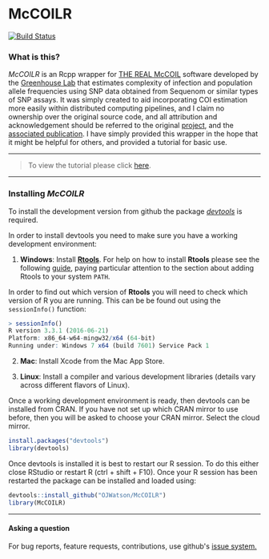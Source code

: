 # McCOILR

[![Build Status](https://travis-ci.org/OJWatson/McCOILR.png?branch=master)](https://travis-ci.org/OJWatson/McCOILR)

### What is this?

*McCOILR* is an Rcpp wrapper for [THE REAL McCOIL](https://github.com/Greenhouse-Lab/THEREALMcCOIL) software 
developed by the [Greenhouse Lab](https://github.com/Greenhouse-Lab) that estimates complexity of infection 
and population allele frequencies using SNP data obtained from Sequenom or similar types of SNP assays. It was
simply created to aid incorporating COI estimation more easily within distributed computing pipelines, and I
claim no ownership over the original source code, and all attribution and acknowledgement should be referred to
the original [project](https://github.com/Greenhouse-Lab/THEREALMcCOIL), and the [associated publication](http://journals.plos.org/ploscompbiol/article?id=10.1371/journal.pcbi.1005348). I have simply provided
this wrapper in the hope that it might be helpful for others, and provided a tutorial for basic use.

***
> To view the tutorial please click [here](https://cdn.rawgit.com/OJWatson/McCOILR/5757ea3/tutorials/Overview.html).

***

### Installing *McCOILR*

To install the development version from github the package [*devtools*](https://github.com/hadley/devtools) is required.

In order to install devtools you need to make sure you have a working development environment:

1. **Windows**: Install **[Rtools](https://cran.r-project.org/bin/windows/Rtools/)**. For help on how to install **Rtools** please see the following [guide](https://github.com/stan-dev/rstan/wiki/Install-Rtools-for-Windows), paying particular attention to the section about adding Rtools to your system `PATH`. 

In order to find out which version of **Rtools** you will need to check which version of R you are running. This can be be found out using the `sessionInfo()` function:

``` r 
> sessionInfo()
R version 3.3.1 (2016-06-21)
Platform: x86_64-w64-mingw32/x64 (64-bit)
Running under: Windows 7 x64 (build 7601) Service Pack 1
```

2. **Mac**: Install Xcode from the Mac App Store.

3. **Linux**: Install a compiler and various development libraries (details vary across different flavors of Linux).

Once a working development environment is ready, then devtools can be installed from CRAN. If you have not set up which CRAN mirror to use
before, then you will be asked to choose your CRAN mirror. Select the cloud mirror.

```r
install.packages("devtools")
library(devtools)
```
Once devtools is installed it is best to restart our R session. To do this either close RStudio or restart R (ctrl + shift + F10). Once your R session
has been restarted the package can be installed and loaded using:

```r
devtools::install_github("OJWatson/McCOILR")
library(McCOILR)
```

***


#### Asking a question

For bug reports, feature requests, contributions, use github's [issue system.](https://github.com/OJWatson/McCOILR/issues)
